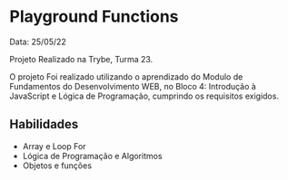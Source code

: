 # Playground Functions
Data: 25/05/22
<p>Projeto Realizado na Trybe, Turma 23.</p>

O projeto Foi realizado utilizando o aprendizado do Modulo de Fundamentos do Desenvolvimento WEB, no Bloco 4: Introdução à JavaScript e Lógica de Programação, cumprindo os requisitos exigidos.

## Habilidades
<ul>
  <li>Array e Loop For</li>
  <li>Lógica de Programação e Algoritmos</li>
  <li>Objetos e funções</li>
</ul>
